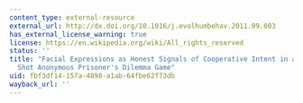 ```yaml
---
content_type: external-resource
external_url: http://dx.doi.org/10.1016/j.evolhumbehav.2011.09.003
has_external_license_warning: true
license: https://en.wikipedia.org/wiki/All_rights_reserved
status: ''
title: "Facial Expressions as Honest Signals of Cooperative Intent in a One\u2013\
  Shot Anonymous Prisoner's Dilemma Game"
uid: fbf3df14-157a-4898-a1ab-64fbe62f73db
wayback_url: ''
---
```

